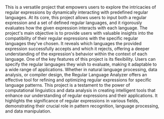 This is a versatile project that empowers users to explore the intricacies of regular expressions by dynamically interacting with predefined regular languages. At its core, this project allows users to input both a regular expression and a set of defined regular languages, and it rigorously evaluates how the given expression interacts with each language.
The project's main objective is to provide users with valuable insights into the compatibility of their regular expressions with the specific regular languages they've chosen. It reveals which languages the provided expression successfully accepts and which it rejects, offering a deeper understanding of the expression's behavior within the context of each language.
One of the key features of this project is its flexibility. Users can specify the regular languages they wish to evaluate, making it adaptable to a wide range of applications. Whether in natural language processing, data analysis, or compiler design, the Regular Language Analyzer offers an effective tool for refining and optimizing regular expressions for specific language patterns.
This project is a testament to the power of computational linguistics and data analysis in creating intelligent tools that enhance our understanding of regular expressions and their applications. It highlights the significance of regular expressions in various fields, demonstrating their crucial role in pattern recognition, language processing, and data manipulation.
